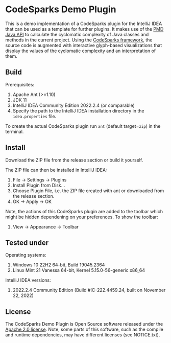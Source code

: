 # CodeSparks Demo Plugin

This is a demo implementation of a CodeSparks plugin for the IntelliJ IDEA that can be used as a template for further
plugins. It makes use of the [PMD Java API](https://pmd.sourceforge.io/pmd-6.29.0/pmd_userdocs_tools_java_api.html) to
calculate the cyclomatic complexity of Java classes and methods in the current project. Using
the [CodeSparks framework](https://github.com/segroup-uni-trier/codesparks-core), the source code is augmented with
interactive glyph-based visualizations that display the values of the cyclomatic complexity and an interpretation of
them.

## Build

Prerequisites:

1. Apache Ant (>=1.10)
2. JDK 11
3. IntelliJ IDEA Community Edition 2022.2.4 (or comparable)
4. Specify the path to the IntelliJ IDEA installation directory in the `idea.properties` file.

To create the actual CodeSparks plugin run `ant` (default target=`zip`) in the terminal.

## Install

Download the ZIP file from the release section or build it yourself.

The ZIP file can then be installed in IntelliJ IDEA:

1. File &rarr; Settings &rarr; Plugins
2. Install Plugin from Disk...
3. Choose Plugin File, i.e. the ZIP file created with ant or downloaded from the release section.
4. OK &rarr; Apply &rarr; OK

Note, the actions of this CodeSparks plugin are added to the toolbar which might be hidden dependening on your
preferences. To show the toolbar:

1. View &rarr; Appearance &rarr; Toolbar

## Tested under

Operating systems:

1. Windows 10 22H2 64-bit, Build 19045.2364
2. Linux Mint 21 Vanessa 64-bit, Kernel 5.15.0-56-generic x86_64

IntelliJ IDEA versions:

1. 2022.2.4 Community Edition (Build #IC-222.4459.24, built on November 22, 2022)

## License

The CodeSparks Demo Plugin is Open Source software released under the
[Apache 2.0 license](https://www.apache.org/licenses/LICENSE-2.0). Note, some parts of this software, such as the 
compile and runtime dependencies, may have different licenses (see NOTICE.txt).
